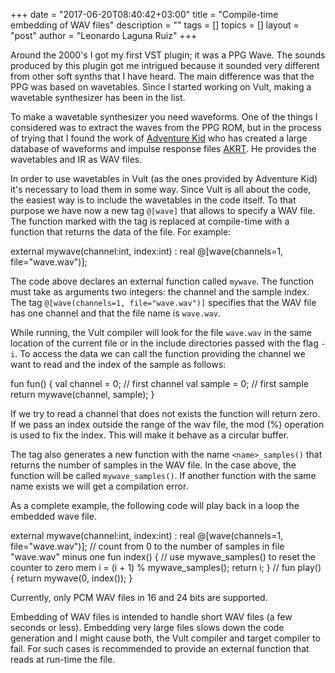 +++
date = "2017-06-20T08:40:42+03:00"
title = "Compile-time embedding of WAV files"
description = ""
tags = []
topics = []
layout = "post"
author = "Leonardo Laguna Ruiz"
+++

Around the 2000's I got my first VST plugin; it was a PPG Wave. The sounds produced by this plugin got me intrigued because it sounded very different from other soft synths that I have heard. The main difference was that the PPG was based on wavetables. Since I started working on Vult, making a wavetable synthesizer has been in the list.

<!--more-->


To make a wavetable synthesizer you need waveforms. One of the things I considered was to extract the waves from the PPG ROM, but in the process of trying that I found the work of [Adventure Kid](https://www.adventurekid.se) who has created a large database of waveforms and impulse response files [AKRT](https://www.adventurekid.se/AKRT/). He provides the wavetables and IR as WAV files.

In order to use wavetables in Vult (as the ones provided by Adventure Kid) it's necessary to load them in some way. Since Vult is all about the code, the easiest way is to include the wavetables in the code itself. To that purpose we have now a new tag `@[wave]` that allows to specify a WAV file. The function marked with the tag is replaced at compile-time with a function that returns the data of the file. For example:

<div class="vult_code" id="snipet-1">
external mywave(channel:int, index:int) : real
   @[wave(channels=1, file="wave.wav")];
</div>

The code above declares an external function called `mywave`. The function must take as arguments two integers: the channel and the sample index. The tag `@[wave(channels=1, file="wave.wav")]` specifies that the WAV file has one channel and that the file name is `wave.wav`.

While running, the Vult compiler will look for the file `wave.wav` in the same location of the current file or in the include directories passed with the flag `-i`. To access the data we can call the function providing the channel we want to read and the index of the sample as follows:

<div class="vult_code" id="snipet-2">
fun fun() {
   val channel = 0; // first channel
   val sample = 0;  // first sample
   return mywave(channel, sample);
}
</div>

If we try to read a channel that does not exists the function will return zero. If we pass an index outside the range of the wav file, the mod (%) operation is used to fix the index. This will make it behave as a circular buffer.

The tag also generates a new function with the name `<name>_samples()` that returns the number of samples in the WAV file. In the case above, the function will be called `mywave_samples()`. If another function with the same name exists we will get a compilation error.

As a complete example, the following code will play back in a loop the embedded wave file.

<div class="vult_code" id="snipet-3">
external mywave(channel:int, index:int) : real
   @[wave(channels=1, file="wave.wav")];
// count from 0 to the number of samples in file "wave.wav" minus one
fun index() {
   // use mywave_samples() to reset the counter to zero
   mem i = (i + 1) % mywave_samples();
   return i;
}
//
fun play() {
   return mywave(0, index());
}
</div>

Currently, only PCM WAV files in 16 and 24 bits are supported.

Embedding of WAV files is intended to handle short WAV files (a few seconds or less). Embedding very large files slows down the code generation and I might cause both, the Vult compiler and target compiler to fail. For such cases is recommended to provide an external function that reads at run-time the file.




<script type="text/javascript" src="../../javascripts/external/ace/ace.js"></script>
<script type="text/javascript" src="../../javascripts/main.js"></script>

